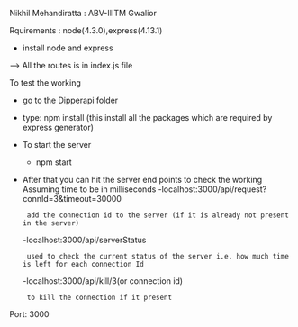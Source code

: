 Nikhil Mehandiratta : ABV-IIITM Gwalior

Rquirements : node(4.3.0),express(4.13.1)
 - install node and express
 

--> All the routes is in index.js file

To test the working
 - go to the Dipperapi folder
 - type: npm install (this install all the packages which are required by express generator)

 - To start the server
   - npm start
 - After that you can hit the server end points to check the working
    Assuming time to be in milliseconds
    -localhost:3000/api/request?connId=3&timeout=30000
        
        add the connection id to the server (if it is already not present in the server)
    -localhost:3000/api/serverStatus
       
        used to check the current status of the server i.e. how much time is left for each connection Id
    -localhost:3000/api/kill/3(or connection id)
        
        to kill the connection if it present 
 
Port: 3000


